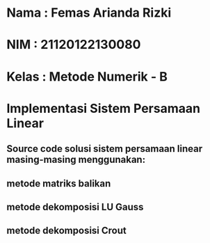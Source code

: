# Nama   : Femas Arianda Rizki
# NIM    : 21120122130080
# Kelas  : Metode Numerik - B

# Implementasi Sistem Persamaan Linear
## Source code solusi sistem persamaan linear masing-masing menggunakan:
## metode matriks balikan
## metode dekomposisi LU Gauss
## metode dekomposisi Crout
